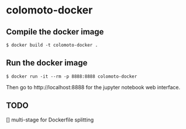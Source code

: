 # colomoto-docker

## Compile the docker image

    $ docker build -t colomoto-docker .

## Run the docker image

    $ docker run -it --rm -p 8888:8888 colomoto-docker

Then go to http://localhost:8888 for the jupyter notebook web interface.

## TODO
[] multi-stage for Dockerfile splitting

